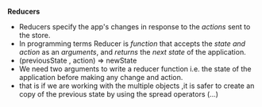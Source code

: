 **Reducers**

- Reducers specify the  app's changes in response to the *actions*  sent to the store.
- In programming terms Reducer is *function* that accepts the *state and action* as an *arguments*, and *returns* the *next state* of the application.
- (previousState , action) => newState
- We need two arguments to write a reducer function i.e. the state of the application before making any change and action.
- that is if we are working with the multiple objects ,it is safer to create an copy of the previous state by using the spread operators (...)